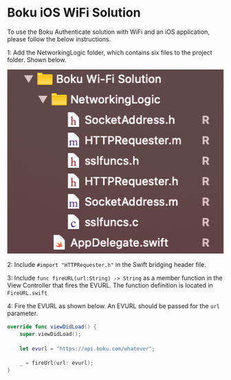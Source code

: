# Boku iOS WiFi Solution

To use the Boku Authenticate solution with WiFi and an iOS application, please follow the below instructions.

1: Add the NetworkingLogic folder, which contains six files to the project folder. Shown below.

![](pics/folders.png)

2: Include `#import "HTTPRequester.h"`  in the Swift bridging header file.

3: Include `func fireURL(url:String) -> String` as a member function in the View Controller that fires the EVURL. The function definition is located in `FireURL.swift`

4: Fire the EVURL as shown below. An EVURL should be passed for the `url` parameter. 

```swift
override func viewDidLoad() {
    super.viewDidLoad();

    let evurl = "https://api.boku.com/whatever";

    _ = fireUrl(url: evurl);
}
```